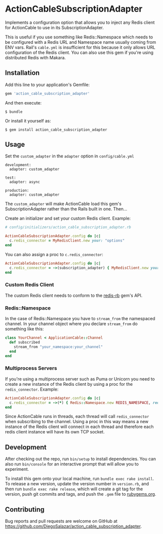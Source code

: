 # ActionCableSubscriptionAdapter

Implements a configuration option that allows you to inject any Redis client for ActionCable to use in its SubscriptionAdapter. 

This is useful if you use something like Redis::Namespace which needs to be configured with a Redis URL and Namespace name usually coming from ENV vars. Rail's `cable.yml` is insufficient for this because it only allows URL configuration of the Redis client. You can also use this gem if you're using distributed Redis with Makara.

## Installation

Add this line to your application's Gemfile:

```ruby
gem 'action_cable_subscription_adapter'
```

And then execute:

    $ bundle

Or install it yourself as:

    $ gem install action_cable_subscription_adapter

## Usage

Set the `custom_adapter` in the `adapter` option in `config/cable.yml`

```
development:
  adapter: custom_adapter

test:
  adapter: async

production:
  adapter: custom_adapter
```

The `custom_adapter` will make ActionCable load this gem's SubscriptionAdapter rather than the Rails built in one. Then...

Create an initializer and set your custom Redis client.
Example:

```ruby
# config/initializers/action_cable_subscription_adapter.rb

ActionCableSubscriptionAdapter.config do |c|
  c.redis_connector = MyRedisClient.new your: "options"
end
```

You can also assign a proc to `c.redis_connector`:

```ruby
ActionCableSubscriptionAdapter.config do |c|
  c.redis_connector = ->(subscription_adapter) { MyRedisClient.new your: "options" }
end
```

### Custom Redis Client

The custom Redis client needs to conform to the [redis-rb](https://github.com/redis/redis-rb) gem's API.

### Redis::Namespace

In the case of Redis::Namespace you have to `stream_from` the namespaced channel. In your channel object where you declare `stream_from` do something like this:

```ruby
class YourChannel < ApplicationCable::Channel
  def subscribed
    stream_from "your_namespace:your_channel"
  end
end
```

### Multiprocess Servers

If you're using a multiprocess server such as Puma or Unicorn you need to create a new instance of the Redis client by using a proc for the `redis_connector`.
Example:

```ruby
ActionCableSubscriptionAdapter.config do |c|
  c.redis_connector = ->(*) { Redis::Namespace.new REDIS_NAMESPACE, redis: Redis.new(url: REDIS_URL) }
end
```

Since ActionCable runs in threads, each thread will call `redis_connector` when subscribing to the channel. Using a proc in this way means a new instance of the Redis client will connect in each thread and therefore each redis client instance will have its own TCP socket.

## Development

After checking out the repo, run `bin/setup` to install dependencies. You can also run `bin/console` for an interactive prompt that will allow you to experiment.

To install this gem onto your local machine, run `bundle exec rake install`. To release a new version, update the version number in `version.rb`, and then run `bundle exec rake release`, which will create a git tag for the version, push git commits and tags, and push the `.gem` file to [rubygems.org](https://rubygems.org).

## Contributing

Bug reports and pull requests are welcome on GitHub at https://github.com/DiegoSalazar/action_cable_subscription_adapter.
